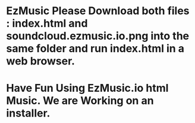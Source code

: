 # EzMusic Please Download both files : index.html and soundcloud.ezmusic.io.png into the same folder and run index.html in a web browser.
# Have Fun Using EzMusic.io html Music. We are Working on an installer.
